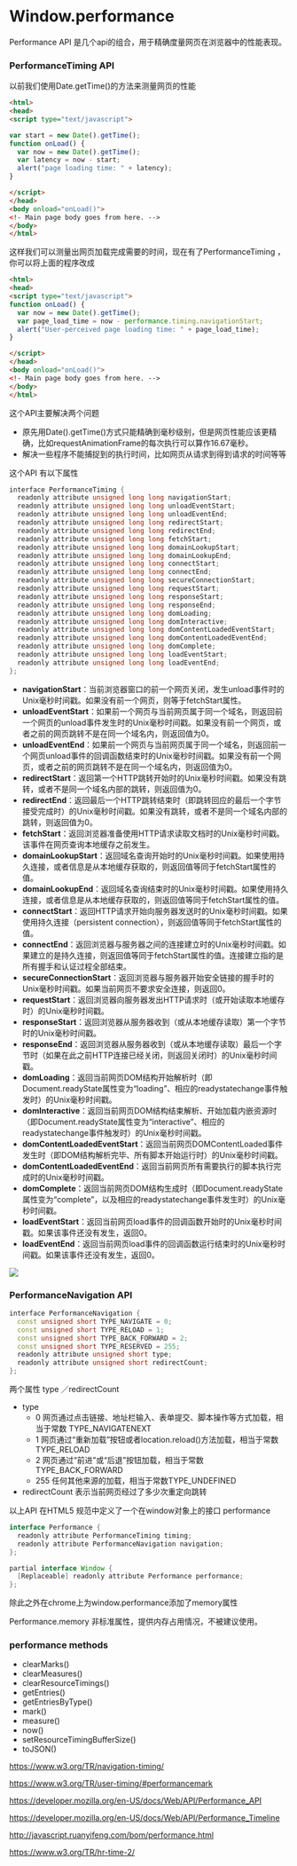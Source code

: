 # Window.performance

Performance API 是几个api的组合，用于精确度量网页在浏览器中的性能表现。

### PerformanceTiming API

以前我们使用Date.getTime()的方法来测量网页的性能

```Html
<html>
<head>
<script type="text/javascript">

var start = new Date().getTime();
function onLoad() {
  var now = new Date().getTime();
  var latency = now - start;
  alert("page loading time: " + latency);
}

</script>
</head>
<body onload="onLoad()">
<!- Main page body goes from here. -->
</body>
</html>
```

这样我们可以测量出网页加载完成需要的时间，现在有了PerformanceTiming ，你可以将上面的程序改成

```Html
<html>
<head>
<script type="text/javascript">
function onLoad() {
  var now = new Date().getTime();
  var page_load_time = now - performance.timing.navigationStart;
  alert("User-perceived page loading time: " + page_load_time);
}

</script>
</head>
<body onload="onLoad()">
<!- Main page body goes from here. -->
</body>
</html>
```

这个API主要解决两个问题

* 原先用Date().getTime()方式只能精确到毫秒级别，但是网页性能应该更精确，比如requestAnimationFrame的每次执行可以算作16.67毫秒。
* 解决一些程序不能捕捉到的执行时间，比如网页从请求到得到请求的时间等等

这个API 有以下属性

```c++
interface PerformanceTiming {
  readonly attribute unsigned long long navigationStart;
  readonly attribute unsigned long long unloadEventStart;
  readonly attribute unsigned long long unloadEventEnd;
  readonly attribute unsigned long long redirectStart;
  readonly attribute unsigned long long redirectEnd;
  readonly attribute unsigned long long fetchStart;
  readonly attribute unsigned long long domainLookupStart;
  readonly attribute unsigned long long domainLookupEnd;
  readonly attribute unsigned long long connectStart;
  readonly attribute unsigned long long connectEnd;
  readonly attribute unsigned long long secureConnectionStart;
  readonly attribute unsigned long long requestStart;
  readonly attribute unsigned long long responseStart;
  readonly attribute unsigned long long responseEnd;
  readonly attribute unsigned long long domLoading;
  readonly attribute unsigned long long domInteractive;
  readonly attribute unsigned long long domContentLoadedEventStart;
  readonly attribute unsigned long long domContentLoadedEventEnd;
  readonly attribute unsigned long long domComplete;
  readonly attribute unsigned long long loadEventStart;
  readonly attribute unsigned long long loadEventEnd;
};
```

* **navigationStart**：当前浏览器窗口的前一个网页关闭，发生unload事件时的Unix毫秒时间戳。如果没有前一个网页，则等于fetchStart属性。
* **unloadEventStart**：如果前一个网页与当前网页属于同一个域名，则返回前一个网页的unload事件发生时的Unix毫秒时间戳。如果没有前一个网页，或者之前的网页跳转不是在同一个域名内，则返回值为0。
* **unloadEventEnd**：如果前一个网页与当前网页属于同一个域名，则返回前一个网页unload事件的回调函数结束时的Unix毫秒时间戳。如果没有前一个网页，或者之前的网页跳转不是在同一个域名内，则返回值为0。
* **redirectStart**：返回第一个HTTP跳转开始时的Unix毫秒时间戳。如果没有跳转，或者不是同一个域名内部的跳转，则返回值为0。
* **redirectEnd**：返回最后一个HTTP跳转结束时（即跳转回应的最后一个字节接受完成时）的Unix毫秒时间戳。如果没有跳转，或者不是同一个域名内部的跳转，则返回值为0。
* **fetchStart**：返回浏览器准备使用HTTP请求读取文档时的Unix毫秒时间戳。该事件在网页查询本地缓存之前发生。
* **domainLookupStart**：返回域名查询开始时的Unix毫秒时间戳。如果使用持久连接，或者信息是从本地缓存获取的，则返回值等同于fetchStart属性的值。
* **domainLookupEnd**：返回域名查询结束时的Unix毫秒时间戳。如果使用持久连接，或者信息是从本地缓存获取的，则返回值等同于fetchStart属性的值。
* **connectStart**：返回HTTP请求开始向服务器发送时的Unix毫秒时间戳。如果使用持久连接（persistent connection），则返回值等同于fetchStart属性的值。
* **connectEnd**：返回浏览器与服务器之间的连接建立时的Unix毫秒时间戳。如果建立的是持久连接，则返回值等同于fetchStart属性的值。连接建立指的是所有握手和认证过程全部结束。
* **secureConnectionStart**：返回浏览器与服务器开始安全链接的握手时的Unix毫秒时间戳。如果当前网页不要求安全连接，则返回0。
* **requestStart**：返回浏览器向服务器发出HTTP请求时（或开始读取本地缓存时）的Unix毫秒时间戳。
* **responseStart**：返回浏览器从服务器收到（或从本地缓存读取）第一个字节时的Unix毫秒时间戳。
* **responseEnd**：返回浏览器从服务器收到（或从本地缓存读取）最后一个字节时（如果在此之前HTTP连接已经关闭，则返回关闭时）的Unix毫秒时间戳。
* **domLoading**：返回当前网页DOM结构开始解析时（即Document.readyState属性变为“loading”、相应的readystatechange事件触发时）的Unix毫秒时间戳。
* **domInteractive**：返回当前网页DOM结构结束解析、开始加载内嵌资源时（即Document.readyState属性变为“interactive”、相应的readystatechange事件触发时）的Unix毫秒时间戳。
* **domContentLoadedEventStart**：返回当前网页DOMContentLoaded事件发生时（即DOM结构解析完毕、所有脚本开始运行时）的Unix毫秒时间戳。
* **domContentLoadedEventEnd**：返回当前网页所有需要执行的脚本执行完成时的Unix毫秒时间戳。
* **domComplete**：返回当前网页DOM结构生成时（即Document.readyState属性变为“complete”，以及相应的readystatechange事件发生时）的Unix毫秒时间戳。
* **loadEventStart**：返回当前网页load事件的回调函数开始时的Unix毫秒时间戳。如果该事件还没有发生，返回0。
* **loadEventEnd**：返回当前网页load事件的回调函数运行结束时的Unix毫秒时间戳。如果该事件还没有发生，返回0。



![](https://www.w3.org/TR/navigation-timing/timing-overview.png)

### PerformanceNavigation API

```C++
interface PerformanceNavigation {
  const unsigned short TYPE_NAVIGATE = 0;
  const unsigned short TYPE_RELOAD = 1;
  const unsigned short TYPE_BACK_FORWARD = 2;
  const unsigned short TYPE_RESERVED = 255;
  readonly attribute unsigned short type;
  readonly attribute unsigned short redirectCount;
};
```

两个属性 type ／redirectCount

* type 
  * 0 网页通过点击链接、地址栏输入、表单提交、脚本操作等方式加载，相当于常数 TYPE_NAVIGATENEXT
  * 1 网页通过“重新加载”按钮或者location.reload()方法加载，相当于常数TYPE_RELOAD
  * 2 网页通过“前进”或“后退”按钮加载，相当于常数TYPE_BACK_FORWARD
  * 255 任何其他来源的加载，相当于常数TYPE_UNDEFINED
* redirectCount 表示当前网页经过了多少次重定向跳转



以上API 在HTML5 规范中定义了一个在window对象上的接口 performance

```Java
interface Performance {
  readonly attribute PerformanceTiming timing;
  readonly attribute PerformanceNavigation navigation;
};

partial interface Window {
  [Replaceable] readonly attribute Performance performance;
};
```

除此之外在chrome上为window.performance添加了memory属性

Performance.memory 非标准属性，提供内存占用情况，不被建议使用。

### performance methods

* clearMarks()
* clearMeasures()
* clearResourceTimings()
* getEntries()
* getEntriesByType()
* mark()
* measure()
* now()
* setResourceTimingBufferSize()
* toJSON()


https://www.w3.org/TR/navigation-timing/

https://www.w3.org/TR/user-timing/#performancemark

https://developer.mozilla.org/en-US/docs/Web/API/Performance_API

https://developer.mozilla.org/en-US/docs/Web/API/Performance_Timeline

http://javascript.ruanyifeng.com/bom/performance.html

https://www.w3.org/TR/hr-time-2/